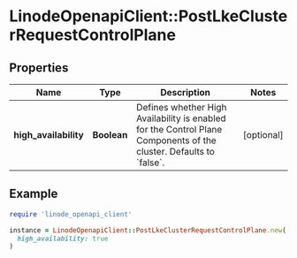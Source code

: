# LinodeOpenapiClient::PostLkeClusterRequestControlPlane

## Properties

| Name | Type | Description | Notes |
| ---- | ---- | ----------- | ----- |
| **high_availability** | **Boolean** | Defines whether High Availability is enabled for the Control Plane Components of the cluster. Defaults to &#x60;false&#x60;. | [optional] |

## Example

```ruby
require 'linode_openapi_client'

instance = LinodeOpenapiClient::PostLkeClusterRequestControlPlane.new(
  high_availability: true
)
```


